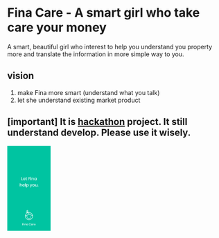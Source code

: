 # Fina Care - A smart girl who take care your money

A smart, beautiful girl who interest to help you understand you property more and translate the information in more simple way to you.

## vision

1.  make Fina more smart (understand what you talk)
2.  let she understand existing market product

## [important] It is [hackathon](http://finhack.io/) project. It still understand develop. Please use it wisely.

<img src="./assets/splash.png" width="100">
